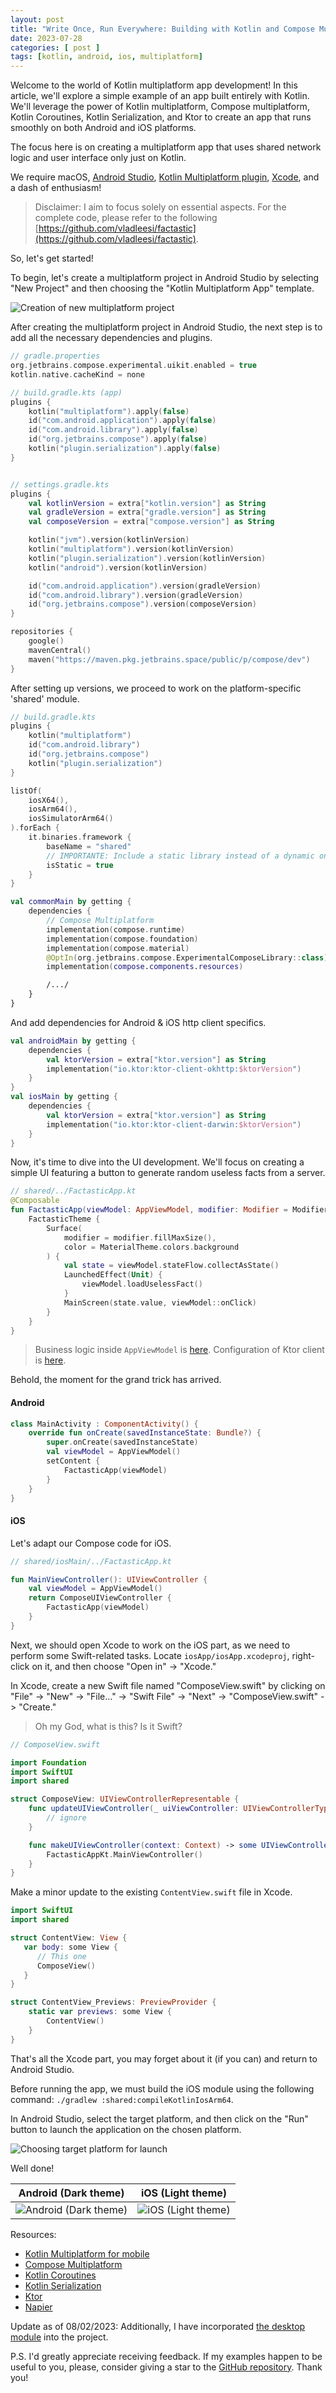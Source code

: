 ```yaml
---
layout: post
title: "Write Once, Run Everywhere: Building with Kotlin and Compose Multiplatform"
date: 2023-07-28
categories: [ post ]
tags: [kotlin, android, ios, multiplatform]
---
```


Welcome to the world of Kotlin multiplatform app development! In this article, we'll explore a simple example of an app
built entirely with Kotlin. We'll leverage the power of Kotlin multiplatform, Compose multiplatform, Kotlin Coroutines,
Kotlin Serialization, and Ktor to create an app that runs smoothly on both Android and iOS platforms.

The focus here is on creating a multiplatform app that uses shared network logic and user interface only just on Kotlin.

We require
macOS, [Android Studio](https://developer.android.com/studio), [Kotlin Multiplatform plugin](https://plugins.jetbrains.com/plugin/14936-kotlin-multiplatform-mobile), [Xcode](https://developer.apple.com/xcode/),
and a dash of enthusiasm!

> Disclaimer: I aim to focus solely on essential aspects. For the complete code, please refer to the following 
> [https://github.com/vladleesi/factastic](https://github.com/vladleesi/factastic).

So, let's get started!

To begin, let's create a multiplatform project in Android Studio by selecting "New Project" and then choosing the 
"Kotlin Multiplatform App" template.

![Creation of new multiplatform project](https://dev-to-uploads.s3.amazonaws.com/uploads/articles/wnn34qwg4p77gjuy6gam.png)

After creating the multiplatform project in Android Studio, the next step is to add all the necessary dependencies and
plugins.

```kotlin
// gradle.properties
org.jetbrains.compose.experimental.uikit.enabled = true
kotlin.native.cacheKind = none

// build.gradle.kts (app)
plugins {
    kotlin("multiplatform").apply(false)
    id("com.android.application").apply(false)
    id("com.android.library").apply(false)
    id("org.jetbrains.compose").apply(false)
    kotlin("plugin.serialization").apply(false)
}


// settings.gradle.kts
plugins {
    val kotlinVersion = extra["kotlin.version"] as String
    val gradleVersion = extra["gradle.version"] as String
    val composeVersion = extra["compose.version"] as String

    kotlin("jvm").version(kotlinVersion)
    kotlin("multiplatform").version(kotlinVersion)
    kotlin("plugin.serialization").version(kotlinVersion)
    kotlin("android").version(kotlinVersion)

    id("com.android.application").version(gradleVersion)
    id("com.android.library").version(gradleVersion)
    id("org.jetbrains.compose").version(composeVersion)
}

repositories {
    google()
    mavenCentral()
    maven("https://maven.pkg.jetbrains.space/public/p/compose/dev")
}
```

After setting up versions, we proceed to work on the platform-specific 'shared' module.

```kotlin
// build.gradle.kts
plugins {
    kotlin("multiplatform")
    id("com.android.library")
    id("org.jetbrains.compose")
    kotlin("plugin.serialization")
}

listOf(
    iosX64(),
    iosArm64(),
    iosSimulatorArm64()
).forEach {
    it.binaries.framework {
        baseName = "shared"
        // IMPORTANTE: Include a static library instead of a dynamic one into the framework.
        isStatic = true
    }
}

val commonMain by getting {
    dependencies {
        // Compose Multiplatform
        implementation(compose.runtime)
        implementation(compose.foundation)
        implementation(compose.material)
        @OptIn(org.jetbrains.compose.ExperimentalComposeLibrary::class)
        implementation(compose.components.resources)

        /.../
    }
}
```

And add dependencies for Android & iOS http client specifics.

```kotlin
val androidMain by getting {
    dependencies {
        val ktorVersion = extra["ktor.version"] as String
        implementation("io.ktor:ktor-client-okhttp:$ktorVersion")
    }
}
val iosMain by getting {
    dependencies {
        val ktorVersion = extra["ktor.version"] as String
        implementation("io.ktor:ktor-client-darwin:$ktorVersion")
    }
}
```

Now, it's time to dive into the UI development. We'll focus on creating a simple UI featuring a button to generate
random useless facts from a server.

```kotlin
// shared/../FactasticApp.kt
@Composable
fun FactasticApp(viewModel: AppViewModel, modifier: Modifier = Modifier) {
    FactasticTheme {
        Surface(
            modifier = modifier.fillMaxSize(),
            color = MaterialTheme.colors.background
        ) {
            val state = viewModel.stateFlow.collectAsState()
            LaunchedEffect(Unit) {
                viewModel.loadUselessFact()
            }
            MainScreen(state.value, viewModel::onClick)
        }
    }
}
```

> Business logic inside `AppViewModel`
> is [here](https://github.com/vladleesi/factastic/blob/master/shared/src/commonMain/kotlin/dev/vladleesi/factastic/presentation/AppViewModel.kt).
> Configuration of Ktor client
> is [here](https://github.com/vladleesi/factastic/blob/master/shared/src/commonMain/kotlin/dev/vladleesi/factastic/data/api/HttpClient.kt).

Behold, the moment for the grand trick has arrived.

#### Android

```kotlin
class MainActivity : ComponentActivity() {
    override fun onCreate(savedInstanceState: Bundle?) {
        super.onCreate(savedInstanceState)
        val viewModel = AppViewModel()
        setContent {
            FactasticApp(viewModel)
        }
    }
}
```

#### iOS

Let's adapt our Compose code for iOS.

```kotlin
// shared/iosMain/../FactasticApp.kt

fun MainViewController(): UIViewController {
    val viewModel = AppViewModel()
    return ComposeUIViewController {
        FactasticApp(viewModel)
    }
}
```

Next, we should open Xcode to work on the iOS part, as we need to perform some Swift-related tasks. Locate
`iosApp/iosApp.xcodeproj`, right-click on it, and then choose "Open in" -> "Xcode."

In Xcode, create a new Swift file named "ComposeView.swift" by clicking on "File" -> "New" -> "File..." -> "Swift
File" -> "Next" -> "ComposeView.swift" -> "Create."

> Oh my God, what is this? Is it Swift?

```swift
// ComposeView.swift

import Foundation
import SwiftUI
import shared

struct ComposeView: UIViewControllerRepresentable {
    func updateUIViewController(_ uiViewController: UIViewControllerType, context: Context) {
        // ignore
    }

    func makeUIViewController(context: Context) -> some UIViewController {
        FactasticAppKt.MainViewController()
    }
}
```

Make a minor update to the existing `ContentView.swift` file in Xcode.

```swift
import SwiftUI
import shared

struct ContentView: View {
   var body: some View {
      // This one
      ComposeView()
   }
}

struct ContentView_Previews: PreviewProvider {
	static var previews: some View {
		ContentView()
	}
}
```

That's all the Xcode part, you may forget about it (if you can) and return to Android Studio.

Before running the app, we must build the iOS module using the following command:
`./gradlew :shared:compileKotlinIosArm64`.

In Android Studio, select the target platform, and then click on the "Run" button to launch the application on the
chosen platform.

![Choosing target platform for launch](https://dev-to-uploads.s3.amazonaws.com/uploads/articles/wy2c9iv7xbl1vms6qo3z.jpg)

Well done!

| Android (Dark theme)                                                                                       | iOS (Light theme)                                                                                       |
|------------------------------------------------------------------------------------------------------------|---------------------------------------------------------------------------------------------------------|
| ![Android (Dark theme)](https://dev-to-uploads.s3.amazonaws.com/uploads/articles/tvgbm18ch9x2vmypi0z2.gif) | ![iOS (Light theme)](https://dev-to-uploads.s3.amazonaws.com/uploads/articles/htgbvoh1d4402og8ims6.gif) |

Resources:

- [Kotlin Multiplatform for mobile](https://kotlinlang.org/docs/multiplatform-mobile-getting-started.html)
- [Compose Multiplatform](https://www.jetbrains.com/lp/compose-multiplatform/)
- [Kotlin Coroutines](https://kotlinlang.org/docs/coroutines-overview.html)
- [Kotlin Serialization](https://kotlinlang.org/docs/serialization.html)
- [Ktor](https://ktor.io/docs/getting-started-ktor-client.html)
- [Napier](https://github.com/AAkira/Napier)

Update as of 08/02/2023:
Additionally, I have incorporated [the desktop module](https://github.com/vladleesi/factastic/tree/master/desktop) into
the project.

P.S.
I'd greatly appreciate receiving feedback. If my examples happen to be useful to you, please, consider giving a star to
the [GitHub repository](https://github.com/vladleesi/factastic). Thank you!
